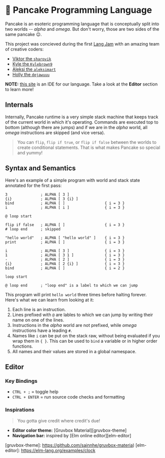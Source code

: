 # 🥞 Pancake Programming Language

Pancake is an esoteric programming language that is conceptually split into two
worlds -- _alpha_ and _omega_. But don't worry, those are two sides of the same
pancake 😉.

This project was concieved during the first [Lang Jam][langjam] with an amazing
team of creative coders:

- [Viktor the `sharpvik`](https://github.com/sharpvik)
- [Kyle the `Kylebrown9`](https://github.com/Kylebrown9)
- [Aleksi the `aleksimart`](https://github.com/aleksimart)
- [Holly the `dejawuuu`](https://github.com/dejawuuu)

**NOTE:** [this site][playground] is an IDE for our language. Take a look at
the **Editor** section to learn more!

[playground]: https://pancake-lang.github.io/pancake
[langjam]: https://github.com/langjam/jam0001

## Internals

Internally, Pancake runtime is a very simple stack machine that keeps track of
the current world in which it's operating. Commands are executed top to bottom
(although there are jumps) and if we are in the _alpha_ world, all _omega_
instructions are skipped (and vice versa).

> You can `flip`, `flip if true`, or `flip if false` between the worlds to
> create conditional statements. That is what makes Pancake so special and
> yummy!

## Syntax and Semantics

Here's an example of a simple program with world and stack state annotated for
the first pass:

```
3               ; ALPHA [ 3 ]
{i}             ; ALPHA [ 3 {i} ]
bind            ; ALPHA [ ]                  { i = 3 }
i               ; ALPHA [ i ]                { i = 3 }

@ loop start

flip if false   ; ALPHA [ ]                  { i = 3 }
# loop end      ; skipped

"hello world"   ; ALPHA [ "hello world" ]    { i = 3 }
print           ; ALPHA [ ]                  { i = 3 }

i               ; ALPHA [ 3 ]                { i = 3 }
1               ; ALPHA [ 3 1 ]              { i = 3 }
-               ; ALPHA [ 2 ]                { i = 3 }
{i}             ; ALPHA [ 2 {i} ]            { i = 3 }
bind            ; ALPHA [ ]                  { i = 2 }

loop start

@ loop end      ; "loop end" is a label to which we can jump
```

This program will print `hello world` three times before halting forever. Here's
what we can learn from looking at it:

1. Each line is an instruction.
2. Lines prefixed with `@` are lables to which we can jump by writing their name
   on one of the lines.
3. Instructions in the _alpha_ world are not prefixed, while _omega_
   instructions have a leading `#`.
4. Names like `i` can be put on the stack raw, without being evaluated if you
   wrap them in `{ }`. This can be used to `bind` a variable or in higher order
   functions.
5. All names and their values are stored in a global namespace.

## Editor

### Key Bindings

- `CTRL + ;` = toggle help
- `CTRL + ENTER` = run source code checks and formatting

### Inspirations

> You gotta give credit where credit's due!

- **Editor color theme:** [Gruvbox Material][gruvbox-theme]
- **Navigation bar:** inspired by [Elm online editor][elm-editor]

[gruvbox-theme]: https://github.com/sainnhe/gruvbox-materia)
[elm-editor]: https://elm-lang.org/examples/clock
